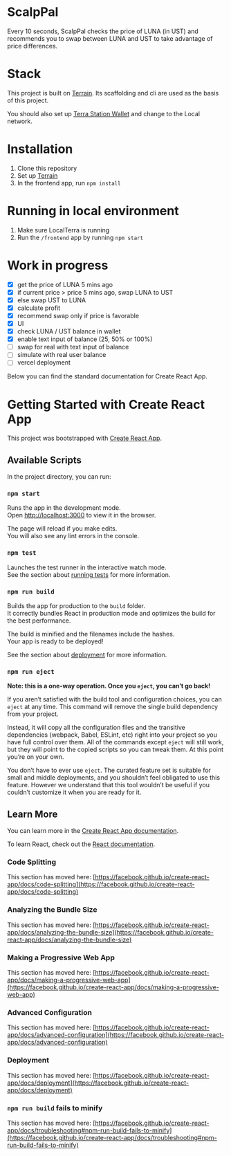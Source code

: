 # ScalpPal

Every 10 seconds, ScalpPal checks the price of LUNA (in UST) and recommends you to swap between LUNA and UST to take advantage of price differences.

# Stack

This project is built on [Terrain](https://docs.terra.money/docs/develop/dapp/quick-start/using-terrain-localterra.html). Its scaffolding and cli are used as the basis of this project.

You should also set up [Terra Station Wallet](https://chrome.google.com/webstore/detail/terra-station-wallet/aiifbnbfobpmeekipheeijimdpnlpgpp) and change to the Local network.
# Installation

1. Clone this repository
2. Set up [Terrain](https://docs.terra.money/docs/develop/dapp/quick-start/using-terrain-localterra.html)
3. In the frontend app, run `npm install`

# Running in local environment

1. Make sure LocalTerra is running
2. Run the `/frontend` app by running `npm start`

# Work in progress

- [x] get the price of LUNA 5 mins ago
- [x] if current price > price 5 mins ago, swap LUNA to UST
- [x] else swap UST to LUNA
- [x] calculate profit
- [x] recommend swap only if price is favorable
- [x] UI
- [x] check LUNA / UST balance in wallet
- [x] enable text input of balance (25, 50% or 100%)
- [ ] swap for real with text input of balance
- [ ] simulate with real user balance
- [ ] vercel deployment

Below you can find the standard documentation for Create React App.

# Getting Started with Create React App

This project was bootstrapped with [Create React App](https://github.com/facebook/create-react-app).

## Available Scripts

In the project directory, you can run:

### `npm start`

Runs the app in the development mode.\
Open [http://localhost:3000](http://localhost:3000) to view it in the browser.

The page will reload if you make edits.\
You will also see any lint errors in the console.

### `npm test`

Launches the test runner in the interactive watch mode.\
See the section about [running tests](https://facebook.github.io/create-react-app/docs/running-tests) for more information.

### `npm run build`

Builds the app for production to the `build` folder.\
It correctly bundles React in production mode and optimizes the build for the best performance.

The build is minified and the filenames include the hashes.\
Your app is ready to be deployed!

See the section about [deployment](https://facebook.github.io/create-react-app/docs/deployment) for more information.

### `npm run eject`

**Note: this is a one-way operation. Once you `eject`, you can’t go back!**

If you aren’t satisfied with the build tool and configuration choices, you can `eject` at any time. This command will remove the single build dependency from your project.

Instead, it will copy all the configuration files and the transitive dependencies (webpack, Babel, ESLint, etc) right into your project so you have full control over them. All of the commands except `eject` will still work, but they will point to the copied scripts so you can tweak them. At this point you’re on your own.

You don’t have to ever use `eject`. The curated feature set is suitable for small and middle deployments, and you shouldn’t feel obligated to use this feature. However we understand that this tool wouldn’t be useful if you couldn’t customize it when you are ready for it.

## Learn More

You can learn more in the [Create React App documentation](https://facebook.github.io/create-react-app/docs/getting-started).

To learn React, check out the [React documentation](https://reactjs.org/).

### Code Splitting

This section has moved here: [https://facebook.github.io/create-react-app/docs/code-splitting](https://facebook.github.io/create-react-app/docs/code-splitting)

### Analyzing the Bundle Size

This section has moved here: [https://facebook.github.io/create-react-app/docs/analyzing-the-bundle-size](https://facebook.github.io/create-react-app/docs/analyzing-the-bundle-size)

### Making a Progressive Web App

This section has moved here: [https://facebook.github.io/create-react-app/docs/making-a-progressive-web-app](https://facebook.github.io/create-react-app/docs/making-a-progressive-web-app)

### Advanced Configuration

This section has moved here: [https://facebook.github.io/create-react-app/docs/advanced-configuration](https://facebook.github.io/create-react-app/docs/advanced-configuration)

### Deployment

This section has moved here: [https://facebook.github.io/create-react-app/docs/deployment](https://facebook.github.io/create-react-app/docs/deployment)

### `npm run build` fails to minify

This section has moved here: [https://facebook.github.io/create-react-app/docs/troubleshooting#npm-run-build-fails-to-minify](https://facebook.github.io/create-react-app/docs/troubleshooting#npm-run-build-fails-to-minify)
